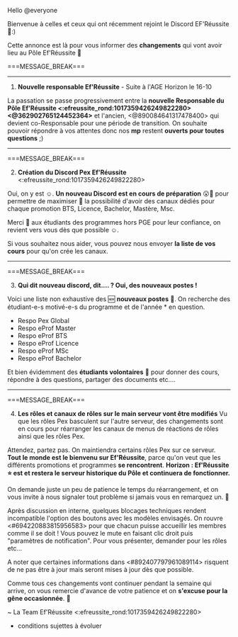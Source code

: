 Hello @everyone

Bienvenue à celles et ceux qui ont récemment rejoint le Discord EF'Réussite 👋:)

Cette annonce est là pour vous informer des __changements__ qui vont avoir lieu au Pôle Ef'Réussite 📖

===MESSAGE_BREAK===
** **
1. **Nouvelle responsable Ef'Réussite** - Suite à l'AGE Horizon le 16-10

La passation se passe progressivement entre la **nouvelle Responsable du Pôle Ef'Réussite <:efreussite_rond:1017359426249822280> <@362902765124452364>** et l'ancien, <@890084641317478400> qui devient co-Responsable pour une période de transition.
On souhaite pouvoir répondre à vos attentes donc nos **mp** restent **ouverts pour toutes questions** ;)
** **
===MESSAGE_BREAK===

2. **Création du Discord Pex Ef'Réussite** <:efreussite_rond:1017359426249822280>

Oui, on y est ☺️.
**Un nouveau Discord est en cours de préparation** 😮🥳 pour permettre de maximiser 💪 la possibilité d'avoir des canaux dédiés pour chaque promotion BTS, Licence, Bachelor, Mastère, Msc.

Merci 🙏 aux étudiants des programmes hors PGE pour leur confiance, on revient vers vous dès que possible ☺️.

Si vous souhaitez nous aider, vous pouvez nous envoyer **la liste de vos cours** pour qu'on crée les canaux.
** **
===MESSAGE_BREAK===

3. **Qui dit nouveau discord, dit.... ? Oui, des nouveaux postes !**

Voici une liste non exhaustive des 🆕 **nouveaux postes** 📢.
On recherche des étudiant-e-s motivé-e-s du programme et de l'année * en question.

- Respo Pex Global
- Respo eProf Master
- Respo eProf BTS
- Respo eProf Licence
- Respo eProf MSc
- Respo eProf Bachelor

Et bien évidemment des **étudiants volontaires** 🙋 pour donner des cours, répondre à des questions, partager des documents etc....
** **
===MESSAGE_BREAK===

4. **Les rôles et canaux de rôles sur le main serveur vont être modifiés**
Vu que les rôles Pex basculent sur l'autre serveur, des changements sont en cours pour réarranger les canaux de menus de réactions de rôles ainsi que les rôles Pex.

Attendez, partez pas.
On maintiendra certains rôles Pex sur ce serveur. 
**Tout le monde est le bienvenu sur Ef'Réussite**, parce qu'on veut que les différents promotions et programmes **se rencontrent**.
**Horizon : Ef'Réussite ⭐ est et restera le serveur historique du Pôle et continuera de fonctionner.**

On demande juste un peu de patience le temps du réarrangement, et on vous invite à nous signaler tout problème si jamais vous en remarquez un. 💯

Après discussion en interne, quelques blocages techniques rendent incompatible l'option des boutons avec les modèles envisagés.
On rouvre <#694220883815956583> pour que chacun puisse accueillir les membres comme il se doit !
Vous pouvez le mute en faisant clic droit puis "paramètres de notification".
Pour vous présenter, demander pour les rôles etc...

A noter que certaines informations dans <#892407797961089114> risquent de ne pas être à jour mais seront mises à jour dès que possible.

Comme tous ces changements vont continuer pendant la semaine qui arrive, on vous remercie d'avance de votre patience et on __s'excuse pour la gêne occasionnée__. 🙏


~ La Team Ef'Réussite <:efreussite_rond:1017359426249822280>


* conditions sujettes à évoluer
